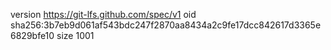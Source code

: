 version https://git-lfs.github.com/spec/v1
oid sha256:3b7eb9d061af543bdc247f2870aa8434a2c9fe17dcc842617d3365e6829bfe10
size 1001
